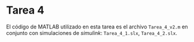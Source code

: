 # Tarea 4

El código de MATLAB utilizado en esta tarea es el archivo ``` Tarea_4_v2.m ``` en conjunto con simulaciones de *simulink*: ``` Tarea_4_1.slx ```, ``` Tarea_4_2.slx ```.
